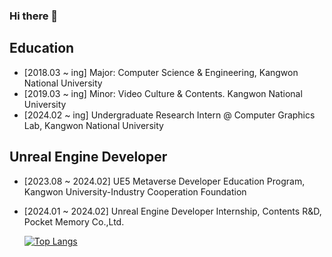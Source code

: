 ### Hi there 👋

<!--
**liebenholz/liebenholz** is a ✨ _special_ ✨ repository because its `README.md` (this file) appears on your GitHub profile.

Here are some ideas to get you started:

- 🔭 I’m currently working on ...
- 🌱 I’m currently learning ...
- 👯 I’m looking to collaborate on ...
- 🤔 I’m looking for help with ...
- 💬 Ask me about ...
- 📫 How to reach me: ...
- 😄 Pronouns: ...
- ⚡ Fun fact: ...
-->
## Education
- [2018.03 ~ ing] Major: Computer Science & Engineering, Kangwon National University
- [2019.03 ~ ing] Minor: Video Culture & Contents. Kangwon National University
- [2024.02 ~ ing] Undergraduate Research Intern @ Computer Graphics Lab, Kangwon National University

## Unreal Engine Developer
- [2023.08 ~ 2024.02] UE5 Metaverse Developer Education Program, Kangwon University-Industry Cooperation Foundation 
- [2024.01 ~ 2024.02] Unreal Engine Developer Internship, Contents R&D, Pocket Memory Co.,Ltd.

  [![Top Langs](https://github-readme-stats.vercel.app/api/top-langs/?username=liebenholz)](https://github.com/anuraghazra/github-readme-stats)
